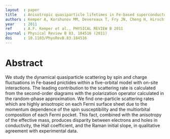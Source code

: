 ```yaml
---
layout  : paper
title   : Anisotropic quasiparticle lifetimes in Fe-based superconductors
authors : Kemper A, Korshunov MM, Devereaux T, Fry JN, Cheng H, Hirschfeld PJ
year    : 2011
ref     : A.F. Kemper et al., PHYSICAL REVIEW B 2011
journal : Physical Review B 83, 184516 (2011)
doi     : 10.1103/PhysRevB.83.184516
---
```


# Abstract

We study the dynamical quasiparticle scattering by spin and charge fluctuations in Fe-based pnictides within a five-orbital model with on-site interactions. The leading contribution to the scattering rate is calculated from the second-order diagrams with the polarization operator calculated in the random-phase approximation. We find one-particle scattering rates which are highly anisotropic on each Fermi surface sheet due to the momentum dependence of the spin susceptibility and the multiorbital composition of each Fermi pocket. This fact, combined with the anisotropy of the effective mass, produces disparity between electrons and holes in conductivity, the Hall coefficient, and the Raman initial slope, in qualitative agreement with experimental data.
